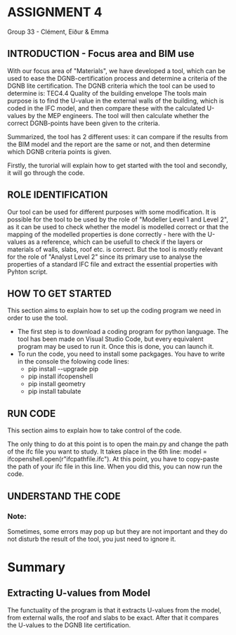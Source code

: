 # ASSIGNMENT 4
Group 33 - Clément, Eiður & Emma

## INTRODUCTION - Focus area and BIM use
With our focus area of "Materials", we have developed a tool, which can be used to ease the DGNB-certification process and determine a criteria of the DGNB lite certification. The DGNB criteria which the tool can be used to determine is: TEC4.4 Quality of the building envelope 
The tools main purpose is to find the U-value in the external walls of the building, which is coded in the IFC model, and then compare these with the calculated U-values by the MEP engineers. The tool will then calculate whether the correct DGNB-points have been given to the criteria. 

Summarized, the tool has 2 different uses: it can compare if the results from the BIM model and the report are the same or not, and then determine which DGNB criteria points is given.

Firstly, the turorial will explain how to get started with the tool and secondly, it will go through the code.


## ROLE IDENTIFICATION
Our tool can be used for different purposes with some modification. 
It is possible for the tool to be used by the role of "Modeller Level 1 and Level 2", as it can be used to check whether the model is modelled correct or that the mapping of the modelled properties is done correctly - here with the U-values as a reference, which can be usefull to check if the layers or materials of walls, slabs, roof etc. is correct.
But the tool is mostly relevant for the role of "Analyst Level 2" since its primary use to analyse the properties of a standard IFC file and extract the essential properties with Pyhton script.


## HOW TO GET STARTED
This section aims to explain how to set up the coding program we need in order to use the tool.

- The first step is to download a coding program for python language. The tool has been made on Visual Studio Code, but every equivalent program may be used to run it. Once this is done, you can launch it.
- To run the code, you need to install some packgages. You have to write in the console the folowing code lines:
  - pip install --upgrade pip
  - pip install ifcopenshell
  - pip install geometry
  - pip install tabulate


## RUN CODE
This section aims to explain how to take control of the code.

The only thing to do at this point is to open the main.py and change the path of the ifc file you want to study. It takes place in the 6th line: model = ifcopenshell.open(r"ifcpathfile.ifc"). At this point, you have to copy-paste the path of your ifc file in this line. When you did this, you can now run the code.


## UNDERSTAND THE CODE



### Note:
Sometimes, some errors may pop up but they are not important and they do not disturb the result of the tool, you just need to ignore it.

# Summary
## Extracting U-values from Model
The functuality of the program is that it extracts U-values from the model, from external walls, the roof and slabs to be exact. After that it compares the U-values to the DGNB lite certification. 
